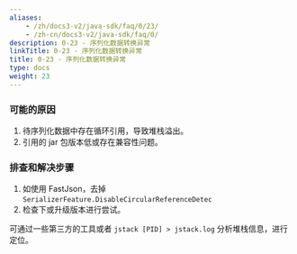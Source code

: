 ```yaml
---
aliases:
    - /zh/docs3-v2/java-sdk/faq/0/23/
    - /zh-cn/docs3-v2/java-sdk/faq/0/
description: 0-23 - 序列化数据转换异常
linkTitle: 0-23 - 序列化数据转换异常
title: 0-23 - 序列化数据转换异常
type: docs
weight: 23
---
```







### 可能的原因

1. 待序列化数据中存在循环引用，导致堆栈溢出。
2. 引用的 jar 包版本低或存在兼容性问题。

### 排查和解决步骤

1. 如使用 FastJson，去掉 `SerializerFeature.DisableCircularReferenceDetec`
2. 检查下或升级版本进行尝试。

可通过一些第三方的工具或者 `jstack [PID] > jstack.log` 分析堆栈信息，进行定位。